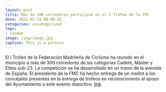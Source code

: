 ```yaml
---
layout: post
title: Más de 300 corredores participan en el I Trofeo de la FMC
date: 2021-05-31 08:00:15
categories: uncategorized
tags:
- random
image: /img/image.jpg
caption: This is a picture
---
```

El I Trofeo de la Federación Madrileña de Ciclismo ha reunido en el municipio a más de 300 corredores de las categorías Cadete, Máster y Élites sub-23. La competición se ha desarrollado en un tramo de la avenida de España. El presidente de la FMC ha hecho entrega de un maillot a los concejales presentes en la entrega de trofeos en reconocimiento al apoyo del Ayuntamiento a este evento deportivo.  [link](https://www.ayto-villacanada.es/deportes/mas-de-300-corredores-participan-en-el-i-trofeo-de-la-fmc/)
